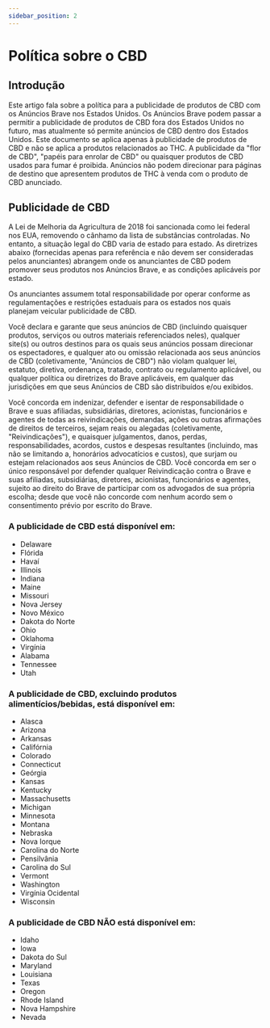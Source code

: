 ```yaml
---
sidebar_position: 2
---
```


# Política sobre o CBD

## Introdução

Este artigo fala sobre a política para a publicidade de produtos de CBD com os Anúncios Brave nos Estados Unidos.
Os Anúncios Brave podem passar a permitir a publicidade de produtos de CBD fora dos Estados Unidos no futuro, mas atualmente só permite anúncios de CBD dentro dos Estados Unidos.
Este documento se aplica apenas à publicidade de produtos de CBD e não se aplica a produtos relacionados ao THC.
A publicidade da "flor de CBD", "papéis para enrolar de CBD" ou quaisquer produtos de CBD usados para fumar é proibida.
Anúncios não podem direcionar para páginas de destino que apresentem produtos de THC à venda com o produto de CBD anunciado.

## Publicidade de CBD

A Lei de Melhoria da Agricultura de 2018 foi sancionada como lei federal nos EUA, removendo o cânhamo da lista de substâncias controladas. No entanto, a situação legal do CBD varia de estado para estado. As diretrizes abaixo (fornecidas apenas para referência e não devem ser consideradas pelos anunciantes) abrangem onde os anunciantes de CBD podem promover seus produtos nos Anúncios Brave, e as condições aplicáveis por estado.

Os anunciantes assumem total responsabilidade por operar conforme as regulamentações e restrições estaduais para os estados nos quais planejam veicular publicidade de CBD.

Você declara e garante que seus anúncios de CBD (incluindo quaisquer produtos, serviços ou outros materiais referenciados neles), qualquer site(s) ou outros destinos para os quais seus anúncios possam direcionar os espectadores, e qualquer ato ou omissão relacionada aos seus anúncios de CBD (coletivamente, "Anúncios de CBD") não violam qualquer lei, estatuto, diretiva, ordenança, tratado, contrato ou regulamento aplicável, ou qualquer política ou diretrizes do Brave aplicáveis, em qualquer das jurisdições em que seus Anúncios de CBD são distribuídos e/ou exibidos.

Você concorda em indenizar, defender e isentar de responsabilidade o Brave e suas afiliadas, subsidiárias, diretores, acionistas, funcionários e agentes de todas as reivindicações, demandas, ações ou outras afirmações de direitos de terceiros, sejam reais ou alegadas (coletivamente, "Reivindicações"), e quaisquer julgamentos, danos, perdas, responsabilidades, acordos, custos e despesas resultantes (incluindo, mas não se limitando a, honorários advocatícios e custos), que surjam ou estejam relacionados aos seus Anúncios de CBD. Você concorda em ser o único responsável por defender qualquer Reivindicação contra o Brave e suas afiliadas, subsidiárias, diretores, acionistas, funcionários e agentes, sujeito ao direito do Brave de participar com os advogados de sua própria escolha; desde que você não concorde com nenhum acordo sem o consentimento prévio por escrito do Brave.

### A publicidade de CBD está disponível em:

- Delaware
- Flórida
- Havaí
- Illinois
- Indiana
- Maine
- Missouri
- Nova Jersey
- Novo México
- Dakota do Norte
- Ohio
- Oklahoma
- Virgínia
- Alabama
- Tennessee
- Utah

### A publicidade de CBD, excluindo produtos alimentícios/bebidas, está disponível em:

- Alasca
- Arizona
- Arkansas
- Califórnia
- Colorado
- Connecticut
- Geórgia
- Kansas
- Kentucky
- Massachusetts
- Michigan
- Minnesota
- Montana
- Nebraska
- Nova Iorque
- Carolina do Norte
- Pensilvânia
- Carolina do Sul
- Vermont
- Washington
- Virgínia Ocidental
- Wisconsin

### A publicidade de CBD NÃO está disponível em:

- Idaho
- Iowa
- Dakota do Sul
- Maryland
- Louisiana
- Texas
- Oregon
- Rhode Island
- Nova Hampshire
- Nevada